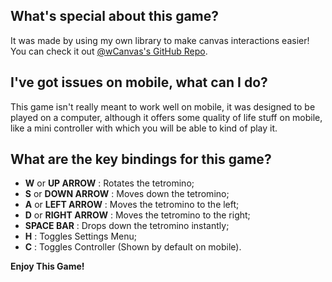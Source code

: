 
## What's special about this game?

It was made by using my own library to make canvas interactions easier! You can check it out [@wCanvas's GitHub Repo](https://hds536jhmk.github.io/wCanvas/).

## I've got issues on mobile, what can I do?

This game isn't really meant to work well on mobile, it was designed to be played on a computer, although it offers some quality of life stuff on mobile, like a mini controller with which you will be able to kind of play it.

## What are the key bindings for this game?
 - **W** or **UP ARROW** : Rotates the tetromino;
 - **S** or **DOWN ARROW** : Moves down the tetromino;
 - **A** or **LEFT ARROW** : Moves the tetromino to the left;
 - **D** or **RIGHT ARROW** : Moves the tetromino to the right;
 - **SPACE BAR** : Drops down the tetromino instantly;
 - **H** : Toggles Settings Menu;
 - **C** : Toggles Controller (Shown by default on mobile).

**Enjoy This Game!**
